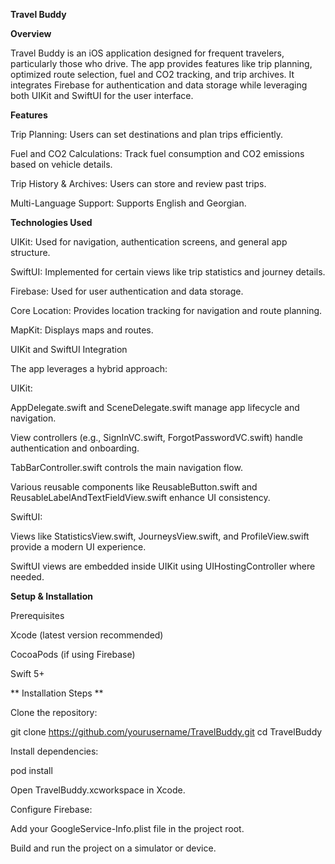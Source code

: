 **Travel Buddy**


**Overview**

Travel Buddy is an iOS application designed for frequent travelers, particularly those who drive. The app provides features like trip planning, optimized route selection, fuel and CO2 tracking, and trip archives. It integrates Firebase for authentication and data storage while leveraging both UIKit and SwiftUI for the user interface.


**Features**

Trip Planning: Users can set destinations and plan trips efficiently.

Fuel and CO2 Calculations: Track fuel consumption and CO2 emissions based on vehicle details.

Trip History & Archives: Users can store and review past trips.

Multi-Language Support: Supports English and Georgian.


**Technologies Used**

UIKit: Used for navigation, authentication screens, and general app structure.

SwiftUI: Implemented for certain views like trip statistics and journey details.

Firebase: Used for user authentication and data storage.

Core Location: Provides location tracking for navigation and route planning.

MapKit: Displays maps and routes.

UIKit and SwiftUI Integration

The app leverages a hybrid approach:

UIKit:

AppDelegate.swift and SceneDelegate.swift manage app lifecycle and navigation.

View controllers (e.g., SignInVC.swift, ForgotPasswordVC.swift) handle authentication and onboarding.

TabBarController.swift controls the main navigation flow.

Various reusable components like ReusableButton.swift and ReusableLabelAndTextFieldView.swift enhance UI consistency.

SwiftUI:

Views like StatisticsView.swift, JourneysView.swift, and ProfileView.swift provide a modern UI experience.

SwiftUI views are embedded inside UIKit using UIHostingController where needed.



**Setup & Installation**

Prerequisites

Xcode (latest version recommended)

CocoaPods (if using Firebase)

Swift 5+


** Installation Steps **

Clone the repository:

git clone https://github.com/yourusername/TravelBuddy.git
cd TravelBuddy

Install dependencies:

pod install

Open TravelBuddy.xcworkspace in Xcode.

Configure Firebase:

Add your GoogleService-Info.plist file in the project root.

Build and run the project on a simulator or device.
